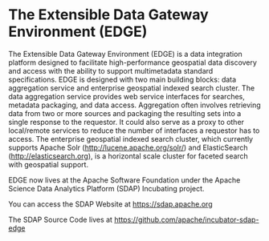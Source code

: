 # The Extensible Data Gateway Environment (EDGE)
The Extensible Data Gateway Environment (EDGE) is a data integration platform designed to facilitate high-performance geospatial data discovery and access with the ability to support multimetadata standard specifications. EDGE is designed with two main building blocks: data aggregation service and enterprise geospatial indexed search cluster. The data aggregation service provides web service interfaces for searches, metadata packaging, and data access. Aggregation often involves retrieving data from two or more sources and packaging the resulting sets into a single response to the requestor. It could also serve as a proxy to other local/remote services to reduce the number of interfaces a requestor has to access. The enterprise geospatial indexed search cluster, which currently supports Apache Solr (http://lucene.apache.org/solr/) and ElasticSearch (http://elasticsearch.org), is a horizontal scale cluster for faceted search with geospatial support.

EDGE now lives at the Apache Software Foundation under the Apache Science Data Analytics Platform (SDAP) Incubating project.

You can access the SDAP Website at https://sdap.apache.org

The SDAP Source Code lives at https://github.com/apache/incubator-sdap-edge
